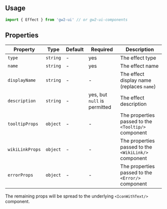 ## Usage

```js
import { Effect } from 'gw2-ui' // or gw2-ui-components
```

## Properties

| Property        | Type     | Default | Required                     | Description                                          |
| --------------- | -------- | ------- | ---------------------------- | ---------------------------------------------------- |
| `type`          | `string` | -       | yes                          | The effect type                                      |
| `name`          | `string` | -       | yes                          | The effect name                                      |
| `displayName`   | `string` | -       | -                            | The effect display name (replaces `name`)            |
| `description`   | `string` | -       | yes, but `null` is permitted | The effect description                               |
| `tooltipProps`  | `object` | -       | -                            | The properties passed to the `<Tooltip/>` component  |
| `wikiLinkProps` | `object` | -       | -                            | The properties passed to the `<WikiLink/>` component |
| `errorProps`    | `object` | -       | -                            | The properties passed to the `<Error/>` component    |

The remaining props will be spread to the underlying `<IconWithText/>` component.
